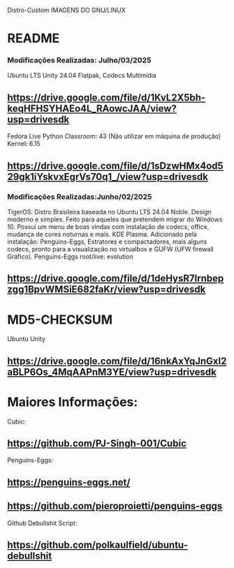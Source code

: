  Distro-Custom
IMAGENS DO GNU/LINUX
# README

### Modificações Realizadas: Julho/03/2025
Ubuntu LTS Unity 24.04 
Flatpak, Codecs Multimídia

## https://drive.google.com/file/d/1KvL2X5bh-keqHFHSYHAEo4L_RAowcJAA/view?usp=drivesdk

Fedora Live Python Classroom: 43 (Não utilizar em máquina de produção)
Kernel: 6.15

## https://drive.google.com/file/d/1sDzwHMx4od529gk1iYskvxEgrVs70q1_/view?usp=drivesdk

### Modificações Realizadas:Junho/02/2025
TigerOS: Distro Brasileira baseada no Ubuntu LTS 24.04 Noble. Design moderno e simples. Feito para aqueles que pretendem migrar do Windows 10. Possui um menu de boas vindas com instalação de codecs, office, mudança de cores noturnas e mais.
KDE Plasma.
Adicionado pela instalação:
Penguins-Eggs, Extratores e compactadores, mais alguns codecs, pronto para a visualização no virtualbox e GUFW (UFW firewall Gráfico).
Penguins-Eggs root/live: evolution 
  
## https://drive.google.com/file/d/1deHysR7lrnbepzgg1BpvWMSiE682faKr/view?usp=drivesdk


# MD5-CHECKSUM

Ubuntu Unity
##  https://drive.google.com/file/d/16nkAxYqJnGxl2aBLP6Os_4MqAAPnM3YE/view?usp=drivesdk

# Maiores Informações:

Cubic:
## https://github.com/PJ-Singh-001/Cubic

Penguins-Eggs:
## https://penguins-eggs.net/
## https://github.com/pieroproietti/penguins-eggs

Github Debullshit Script:
## https://github.com/polkaulfield/ubuntu-debullshit